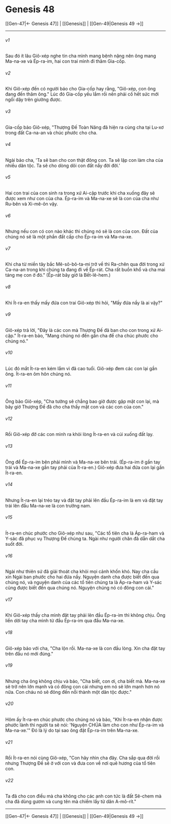 # Genesis 48

[[Gen-47|← Genesis 47]] | [[Genesis]] | [[Gen-49|Genesis 49 →]]
***



###### v1 
Sau đó ít lâu Giô-xép nghe tin cha mình mang bệnh nặng nên ông mang Ma-na-xe và Ép-ra-im, hai con trai mình đi thăm Gia-cốp. 

###### v2 
Khi Giô-xép đến có người báo cho Gia-cốp hay rằng, "Giô-xép, con ông đang đến thăm ông." Lúc đó Gia-cốp yếu lắm rồi nên phải cố hết sức mới ngồi dậy trên giường được. 

###### v3 
Gia-cốp bảo Giô-xép, "Thượng Đế Toàn Năng đã hiện ra cùng cha tại Lu-xơ trong đất Ca-na-an và chúc phước cho cha. 

###### v4 
Ngài bảo cha, 'Ta sẽ ban cho con thật đông con. Ta sẽ lập con làm cha của nhiều dân tộc. Ta sẽ cho dòng dõi con đất nầy đời đời.' 

###### v5 
Hai con trai của con sinh ra trong xứ Ai-cập trước khi cha xuống đây sẽ được xem như con của cha. Ép-ra-im và Ma-na-xe sẽ là con của cha như Ru-bên và Xi-mê-ôn vậy. 

###### v6 
Nhưng nếu con có con nào khác thì chúng nó sẽ là con của con. Đất của chúng nó sẽ là một phần đất cấp cho Ép-ra-im và Ma-na-xe. 

###### v7 
Khi cha từ miền tây bắc Mê-sô-bô-ta-mi trở về thì Ra-chên qua đời trong xứ Ca-na-an trong khi chúng ta đang đi về Ếp-rát. Cha rất buồn khổ và cha mai táng mẹ con ở đó." (Ếp-rát bây giờ là Bết-lê-hem.) 

###### v8 
Khi Ít-ra-en thấy mấy đứa con trai Giô-xép thì hỏi, "Mấy đứa nầy là ai vậy?" 

###### v9 
Giô-xép trả lời, "Đây là các con mà Thượng Đế đã ban cho con trong xứ Ai-cập." Ít-ra-en bảo, "Mang chúng nó đến gần cha để cha chúc phước cho chúng nó." 

###### v10 
Lúc đó mắt Ít-ra-en kém lắm vì đã cao tuổi. Giô-xép đem các con lại gần ông. Ít-ra-en ôm hôn chúng nó. 

###### v11 
Ông bảo Giô-xép, "Cha tưởng sẽ chẳng bao giờ được gặp mặt con lại, mà bây giờ Thượng Đế đã cho cha thấy mặt con và các con của con." 

###### v12 
Rồi Giô-xép đỡ các con mình ra khỏi lòng Ít-ra-en và cúi xuống đất lạy. 

###### v13 
Ông để Ép-ra-im bên phải mình và Ma-na-xe bên trái. (Ép-ra-im ở gần tay trái và Ma-na-xe gần tay phải của Ít-ra-en.) Giô-xép đưa hai đứa con lại gần Ít-ra-en. 

###### v14 
Nhưng Ít-ra-en lại tréo tay và đặt tay phải lên đầu Ép-ra-im là em và đặt tay trái lên đầu Ma-na-xe là con trưởng nam. 

###### v15 
Ít-ra-en chúc phước cho Giô-xép như sau, "Các tổ tiên cha là Áp-ra-ham và Y-sác đã phục vụ Thượng Đế chúng ta. Ngài như người chăn đã dẫn dắt cha suốt đời. 

###### v16 
Ngài như thiên sứ đã giải thoát cha khỏi mọi cảnh khốn khó. Nay cha cầu xin Ngài ban phước cho hai đứa nầy. Nguyện danh cha được biết đến qua chúng nó, và nguyện danh của các tổ tiên chúng ta là Áp-ra-ham và Y-sác cũng được biết đến qua chúng nó. Nguyện chúng nó có đông con cái." 

###### v17 
Khi Giô-xép thấy cha mình đặt tay phải lên đầu Ép-ra-im thì không chịu. Ông liền dời tay cha mình từ đầu Ép-ra-im qua đầu Ma-na-xe. 

###### v18 
Giô-xép bảo với cha, "Cha lộn rồi. Ma-na-xe là con đầu lòng. Xin cha đặt tay trên đầu nó mới đúng." 

###### v19 
Nhưng cha ông không chịu và bảo, "Cha biết, con ơi, cha biết mà. Ma-na-xe sẽ trở nên lớn mạnh và có đông con cái nhưng em nó sẽ lớn mạnh hơn nó nữa. Con cháu nó sẽ đông đến nỗi thành một dân tộc được." 

###### v20 
Hôm ấy Ít-ra-en chúc phước cho chúng nó và bảo, "Khi Ít-ra-en nhận được phước lành thì người ta sẽ nói: 'Nguyện CHÚA làm cho con như Ép-ra-im và Ma-na-xe.'" Đó là lý do tại sao ông đặt Ép-ra-im trên Ma-na-xe. 

###### v21 
Rồi Ít-ra-en nói cùng Giô-xép, "Con hãy nhìn cha đây. Cha sắp qua đời rồi nhưng Thượng Đế sẽ ở với con và đưa con về nơi quê hương của tổ tiên con. 

###### v22 
Ta đã cho con điều mà cha không cho các anh con tức là đất Sê-chem mà cha đã dùng gươm và cung tên mà chiếm lấy từ dân A-mô-rít."

***
[[Gen-47|← Genesis 47]] | [[Genesis]] | [[Gen-49|Genesis 49 →]]
